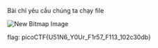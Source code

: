 Bài chỉ yêu cầu chúng ta chạy file

![New Bitmap Image](https://user-images.githubusercontent.com/101321172/159028276-e25c487e-c476-47df-8acd-9aa0f51e8ca7.jpg)

flag: picoCTF{U51N6_Y0Ur_F1r57_F113_102c30db} 
